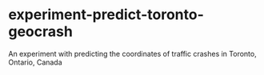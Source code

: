 # experiment-predict-toronto-geocrash
An experiment with predicting the coordinates of traffic crashes in Toronto, Ontario, Canada
